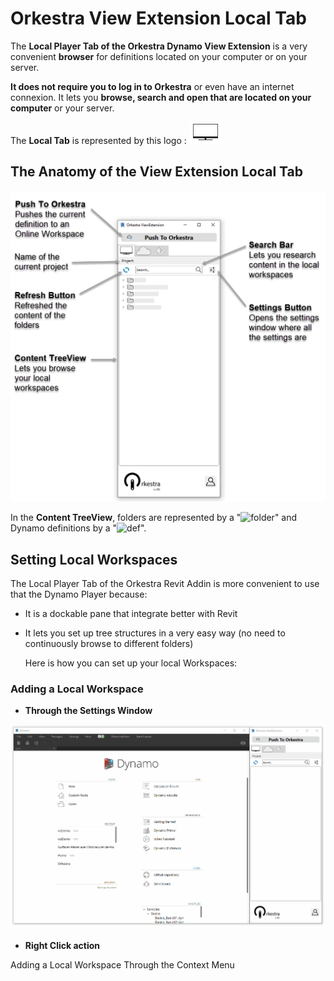 # Orkestra View Extension Local Tab

The **Local Player Tab of the Orkestra Dynamo View Extension** is a very convenient **browser** for definitions located on your computer or on your server. 

**It does not require you to log in to Orkestra** or even have an internet connexion. It lets you **browse, search and open that are located on your computer** or your server.

The **Local Tab** is represented by this logo : ![](../.gitbook/assets/image%20%283%29.png) 

## The Anatomy of the View Extension Local Tab

 

![](../.gitbook/assets/anatomyoflocaltab.png)

In the **Content TreeView**, folders are represented by a "![folder](https://datashapes.files.wordpress.com/2020/05/workspace.png?)" and Dynamo definitions by a "![def](https://datashapes.files.wordpress.com/2020/05/definition.png?)".

## Setting Local Workspaces

The Local Player Tab of the Orkestra Revit Addin is more convenient to use that the Dynamo Player because:

* It is a dockable pane that integrate better with Revit
* It lets you set up tree structures in a very easy way \(no need to continuously browse to different folders\)

  Here is how you can set up your local Workspaces:

### Adding a Local Workspace <a id="adding-a-local-workspace"></a>

* **Through the Settings Window**

![Adding a Local Workspace Through the Settings Window](../.gitbook/assets/addwssettings.gif)

* **Right Click action**

Adding a Local Workspace Through the Context Menu

